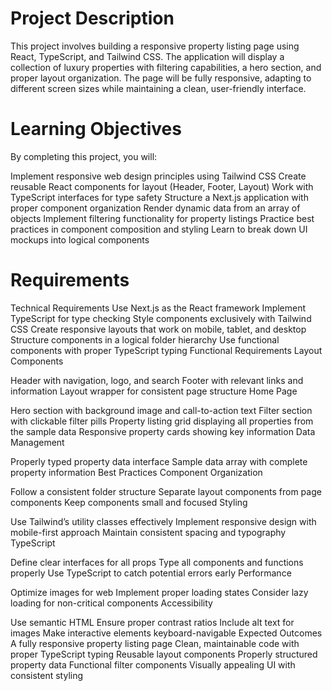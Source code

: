 # Project Description
This project involves building a responsive property listing page using React, TypeScript, and Tailwind CSS. The application will display a collection of luxury properties with filtering capabilities, a hero section, and proper layout organization. The page will be fully responsive, adapting to different screen sizes while maintaining a clean, user-friendly interface.

# Learning Objectives
By completing this project, you will:

Implement responsive web design principles using Tailwind CSS
Create reusable React components for layout (Header, Footer, Layout)
Work with TypeScript interfaces for type safety
Structure a Next.js application with proper component organization
Render dynamic data from an array of objects
Implement filtering functionality for property listings
Practice best practices in component composition and styling
Learn to break down UI mockups into logical components

# Requirements
Technical Requirements
Use Next.js as the React framework
Implement TypeScript for type checking
Style components exclusively with Tailwind CSS
Create responsive layouts that work on mobile, tablet, and desktop
Structure components in a logical folder hierarchy
Use functional components with proper TypeScript typing
Functional Requirements
Layout Components

Header with navigation, logo, and search
Footer with relevant links and information
Layout wrapper for consistent page structure
Home Page

Hero section with background image and call-to-action text
Filter section with clickable filter pills
Property listing grid displaying all properties from the sample data
Responsive property cards showing key information
Data Management

Properly typed property data interface
Sample data array with complete property information
Best Practices
Component Organization

Follow a consistent folder structure
Separate layout components from page components
Keep components small and focused
Styling

Use Tailwind’s utility classes effectively
Implement responsive design with mobile-first approach
Maintain consistent spacing and typography
TypeScript

Define clear interfaces for all props
Type all components and functions properly
Use TypeScript to catch potential errors early
Performance

Optimize images for web
Implement proper loading states
Consider lazy loading for non-critical components
Accessibility

Use semantic HTML
Ensure proper contrast ratios
Include alt text for images
Make interactive elements keyboard-navigable
Expected Outcomes
A fully responsive property listing page
Clean, maintainable code with proper TypeScript typing
Reusable layout components
Properly structured property data
Functional filter components
Visually appealing UI with consistent styling